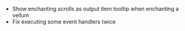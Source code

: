 - Show enchanting scrolls as output item tooltip when enchanting a vellum
- Fix executing some event handlers twice